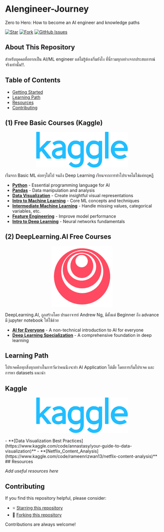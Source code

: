 # AIengineer-Journey

Zero to Hero: How to become an AI engineer and knowledge paths

[![Star](https://img.shields.io/github/stars/spped2000/AIengineer-Journey?color=success)](https://github.com/spped2000/AIengineer-Journey/)
[![Fork](https://img.shields.io/github/forks/spped2000/AIengineer-Journey)](https://github.com/spped2000/AIengineer-Journey/fork)
[![GitHub Issues](https://img.shields.io/github/issues/spped2000/AIengineer-Journey?color=success)](https://github.com/spped2000/AIengineer-Journey/issues)

## About This Repository

สำหรับบุคคลที่อยากเป็น AI/ML engineer แต่ไม่รู้ต้องเริ่มยังไง ที่นี่รวมทุกอย่างจากประสบการณ์จริงเท่านั้น!!.

## Table of Contents

- [Getting Started](#getting-started)
- [Learning Path](#learning-path)
- [Resources](#resources)
- [Contributing](#contributing)

## (1) Free Basic Courses (Kaggle)

<p align="center">
  <a href="https://www.kaggle.com/learn" target="_blank">
    <img src="https://raw.githubusercontent.com/spped2000/AIengineer-Journey/main/assets/kaggle_logo.png" alt="Kaggle Logo" width="300"/>
  </a>
</p>

เริ่มจาก Basic ML ค่อยๆไต่ไป จนถึง Deep Learning เรียนจากการทำโปรเจคไม่ใช่แค่ทฤษฎี

- **[Python](https://www.kaggle.com/learn/python)** - Essential programming language for AI
- **[Pandas](https://www.kaggle.com/learn/pandas)** - Data manipulation and analysis
- **[Data Visualization](https://www.kaggle.com/learn/data-visualization)** - Create insightful visual representations
- **[Intro to Machine Learning](https://www.kaggle.com/learn/intro-to-machine-learning)** - Core ML concepts and techniques
- **[Intermediate Machine Learning](https://www.kaggle.com/learn/intermediate-machine-learning)** - Handle missing values, categorical variables, etc.
- **[Feature Engineering](https://www.kaggle.com/learn/feature-engineering)** - Improve model performance
- **[Intro to Deep Learning](https://www.kaggle.com/learn/intro-to-deep-learning)** - Neural networks fundamentals

## (2) DeepLearning.AI Free Courses
<p align="center">
  <a href="https://www.deeplearning.ai/" target="_blank">
    <img src="https://raw.githubusercontent.com/spped2000/AIengineer-Journey/main/assets/deeplearningai_logo.png" alt="DeepLearning.AI Logo" width="200"/>
  </a>
</p>
DeepLearning.AI, ถูกสร้างโดย ปรมอาจารย์ Andrew Ng, มีตั้งแต่ Beginner ถึง advance มี jupyter notebook ให้ใช้ด้วย

- **[AI for Everyone](https://www.deeplearning.ai/courses/ai-for-everyone/)**  - A non-technical introduction to AI for everyone
- **[Deep Learning Specialization](https://www.deeplearning.ai/courses/deep-learning-specialization/)** - A comprehensive foundation in deep learning

## Learning Path

โปรเจคคือทุกสิ่งทุกอย่างในการวัดว่าคนนึงจะทำ AI Application ได้มั้ย
โดยการเริ่มโปรเจค และ การหา datasets แนะนำ
## Kaggle
<p align="center">
  <a href="https://www.kaggle.com/learn" target="_blank">
    <img src="https://raw.githubusercontent.com/spped2000/AIengineer-Journey/main/assets/kaggle_logo.png" alt="Kaggle Logo" width="300"/>
  </a>
</p>
- **[Data Visualization Best Practices](https://www.kaggle.com/code/annastasy/your-guide-to-data-visualization)**
- **[Netflix_Content_Analysis](https://www.kaggle.com/code/rameenrizwan13/netflix-content-analysis)**
## Resources

_Add useful resources here_

## Contributing

If you find this repository helpful, please consider:
- ⭐ [Starring this repository](https://github.com/spped2000/AIengineer-Journey/)
- 🍴 [Forking this repository](https://github.com/spped2000/AIengineer-Journey/fork)

Contributions are always welcome!
